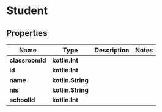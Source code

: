 
# Student

## Properties
| Name | Type | Description | Notes |
| ------------ | ------------- | ------------- | ------------- |
| **classroomId** | **kotlin.Int** |  |  |
| **id** | **kotlin.Int** |  |  |
| **name** | **kotlin.String** |  |  |
| **nis** | **kotlin.String** |  |  |
| **schoolId** | **kotlin.Int** |  |  |



